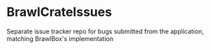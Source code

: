 # BrawlCrateIssues
Separate issue tracker repo for bugs submitted from the application, matching BrawlBox's implementation
